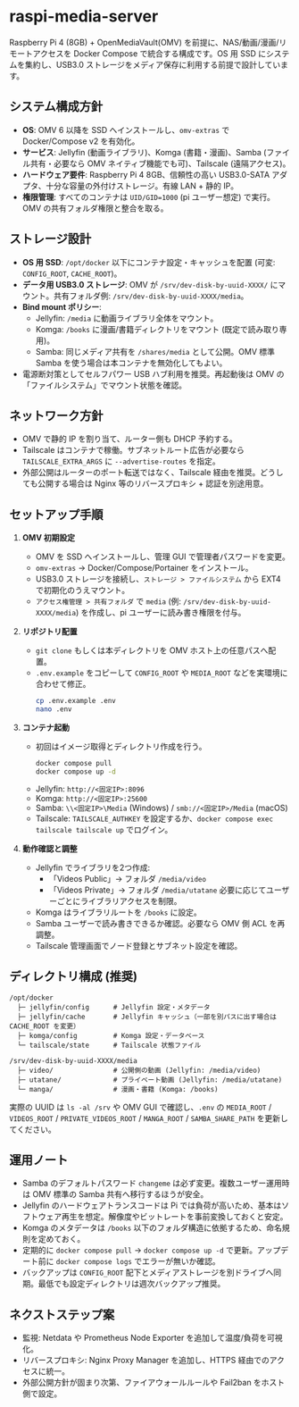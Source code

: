 # raspi-media-server

Raspberry Pi 4 (8GB) + OpenMediaVault(OMV) を前提に、NAS/動画/漫画/リモートアクセスを Docker Compose で統合する構成です。OS 用 SSD にシステムを集約し、USB3.0 ストレージをメディア保存に利用する前提で設計しています。

## システム構成方針
- **OS**: OMV 6 以降を SSD へインストールし、`omv-extras` で Docker/Compose v2 を有効化。
- **サービス**: Jellyfin (動画ライブラリ)、Komga (書籍・漫画)、Samba (ファイル共有・必要なら OMV ネイティブ機能でも可)、Tailscale (遠隔アクセス)。
- **ハードウェア要件**: Raspberry Pi 4 8GB、信頼性の高い USB3.0-SATA アダプタ、十分な容量の外付けストレージ。有線 LAN + 静的 IP。
- **権限管理**: すべてのコンテナは `UID/GID=1000` (pi ユーザー想定) で実行。OMV の共有フォルダ権限と整合を取る。

## ストレージ設計
- **OS 用 SSD**: `/opt/docker` 以下にコンテナ設定・キャッシュを配置 (可変: `CONFIG_ROOT`, `CACHE_ROOT`)。
- **データ用 USB3.0 ストレージ**: OMV が `/srv/dev-disk-by-uuid-XXXX/` にマウント。共有フォルダ例: `/srv/dev-disk-by-uuid-XXXX/media`。
- **Bind mount ポリシー**:
  - Jellyfin: `/media` に動画ライブラリ全体をマウント。
  - Komga: `/books` に漫画/書籍ディレクトリをマウント (既定で読み取り専用)。
  - Samba: 同じメディア共有を `/shares/media` として公開。OMV 標準 Samba を使う場合は本コンテナを無効化してもよい。
- 電源断対策としてセルフパワー USB ハブ利用を推奨。再起動後は OMV の「ファイルシステム」でマウント状態を確認。

## ネットワーク方針
- OMV で静的 IP を割り当て、ルーター側も DHCP 予約する。
- Tailscale はコンテナで稼働。サブネットルート広告が必要なら `TAILSCALE_EXTRA_ARGS` に `--advertise-routes` を指定。
- 外部公開はルーターのポート転送ではなく、Tailscale 経由を推奨。どうしても公開する場合は Nginx 等のリバースプロキシ + 認証を別途用意。

## セットアップ手順
1. **OMV 初期設定**
   - OMV を SSD へインストールし、管理 GUI で管理者パスワードを変更。
   - `omv-extras` → Docker/Compose/Portainer をインストール。
   - USB3.0 ストレージを接続し、`ストレージ > ファイルシステム` から EXT4 で初期化のうえマウント。
   - `アクセス権管理 > 共有フォルダ` で `media` (例: `/srv/dev-disk-by-uuid-XXXX/media`) を作成し、pi ユーザーに読み書き権限を付与。

2. **リポジトリ配置**
   - `git clone` もしくは本ディレクトリを OMV ホスト上の任意パスへ配置。
   - `.env.example` をコピーして `CONFIG_ROOT` や `MEDIA_ROOT` などを実環境に合わせて修正。
     ```bash
     cp .env.example .env
     nano .env
     ```

3. **コンテナ起動**
   - 初回はイメージ取得とディレクトリ作成を行う。
     ```bash
     docker compose pull
     docker compose up -d
     ```
   - Jellyfin: `http://<固定IP>:8096`
   - Komga: `http://<固定IP>:25600`
   - Samba: `\\<固定IP>\Media` (Windows) / `smb://<固定IP>/Media` (macOS)
   - Tailscale: `TAILSCALE_AUTHKEY` を設定するか、`docker compose exec tailscale tailscale up` でログイン。

4. **動作確認と調整**
   - Jellyfin でライブラリを2つ作成:
     - 「Videos Public」→ フォルダ `/media/video`
     - 「Videos Private」→ フォルダ `/media/utatane`
     必要に応じてユーザーごとにライブラリアクセスを制限。
   - Komga はライブラリルートを `/books` に設定。
   - Samba ユーザーで読み書きできるか確認。必要なら OMV 側 ACL を再調整。
   - Tailscale 管理画面でノード登録とサブネット設定を確認。

## ディレクトリ構成 (推奨)
```
/opt/docker
  ├─ jellyfin/config      # Jellyfin 設定・メタデータ
  ├─ jellyfin/cache       # Jellyfin キャッシュ（一部を別パスに出す場合は CACHE_ROOT を変更）
  ├─ komga/config         # Komga 設定・データベース
  └─ tailscale/state      # Tailscale 状態ファイル

/srv/dev-disk-by-uuid-XXXX/media
  ├─ video/               # 公開側の動画 (Jellyfin: /media/video)
  ├─ utatane/             # プライベート動画 (Jellyfin: /media/utatane)
  └─ manga/               # 漫画・書籍 (Komga: /books)
```
実際の UUID は `ls -al /srv` や OMV GUI で確認し、`.env` の `MEDIA_ROOT` / `VIDEOS_ROOT` / `PRIVATE_VIDEOS_ROOT` / `MANGA_ROOT` / `SAMBA_SHARE_PATH` を更新してください。

## 運用ノート
- Samba のデフォルトパスワード `changeme` は必ず変更。複数ユーザー運用時は OMV 標準の Samba 共有へ移行するほうが安全。
- Jellyfin のハードウェアトランスコードは Pi では負荷が高いため、基本はソフトウェア再生を想定。解像度やビットレートを事前変換しておくと安定。
- Komga のメタデータは `/books` 以下のフォルダ構造に依拠するため、命名規則を定めておく。
- 定期的に `docker compose pull` → `docker compose up -d` で更新。アップデート前に `docker compose logs` でエラーが無いか確認。
- バックアップは `CONFIG_ROOT` 配下とメディアストレージを別ドライブへ同期。最低でも設定ディレクトリは週次バックアップ推奨。

## ネクストステップ案
- 監視: Netdata や Prometheus Node Exporter を追加して温度/負荷を可視化。
- リバースプロキシ: Nginx Proxy Manager を追加し、HTTPS 経由でのアクセスに統一。
- 外部公開方針が固まり次第、ファイアウォールルールや Fail2ban をホスト側で設定。
